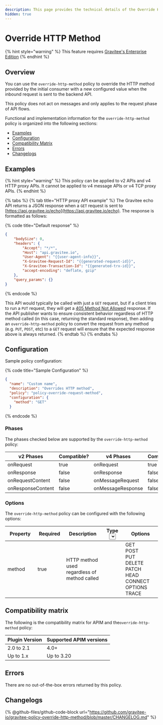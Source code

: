 ```yaml
---
description: This page provides the technical details of the Override HTTP Method policy
hidden: true
---
```


# Override HTTP Method

{% hint style="warning" %}
This feature requires [Gravitee's Enterprise Edition](../overview/gravitee-apim-enterprise-edition/)
{% endhint %}

## Overview

You can use the `override-http-method` policy to override the HTTP method provided by the initial consumer with a new configured value when the inbound request is sent to the backend API.

This policy does not act on messages and only applies to the request phase of API flows.

Functional and implementation information for the `override-http-method` policy is organized into the following sections:

* [Examples](override-http-method.md#examples)
* [Configuration](override-http-method.md#configuration)
* [Compatibility Matrix](override-http-method.md#compatibility-matrix)
* [Errors](override-http-method.md#errors)
* [Changelogs](override-http-method.md#changelogs)

## Examples

{% hint style="warning" %}
This policy can be applied to v2 APIs and v4 HTTP proxy APIs. It cannot be applied to v4 message APIs or v4 TCP proxy APIs.
{% endhint %}

{% tabs %}
{% tab title="HTTP proxy API example" %}
The Gravitee echo API returns a JSON response when a `GET` request is sent to [https://api.gravitee.io/echo](https://api.gravitee.io/echo). The response is formatted as follows:

{% code title="Default response" %}
```json
{
    "bodySize": 0,
    "headers": {
        "Accept": "*/*",
        "Host": "api.gravitee.io",
        "User-Agent": "{{user-agent-info}}",
        "X-Gravitee-Request-Id": "{{generated-request-id}}",
        "X-Gravitee-Transaction-Id": "{{generated-trx-id}}",
        "accept-encoding": "deflate, gzip"
    },
    "query_params": {}
}
```
{% endcode %}

This API would typically be called with just a `GET` request, but if a client tries to run a `PUT` request, they will get a [405 Method Not Allowed](https://developer.mozilla.org/en-US/docs/Web/HTTP/Status/405) response. If the API publisher wants to ensure consistent behavior regardless of HTTP method called (in this case, returning the standard response), then adding an `override-http-method` policy to convert the request from any method (e.g. `PUT`, `POST`, etc) to a `GET` request will ensure that the expected response above is always returned.
{% endtab %}
{% endtabs %}

## Configuration

Sample policy configuration:

{% code title="Sample Configuration" %}
```json
{
  "name": "Custom name",
  "description": "Overrides HTTP method",
  "policy": "policy-override-request-method",
  "configuration": {
    "method": "GET"
  }
```
{% endcode %}

### Phases

The phases checked below are supported by the `override-http-method` policy:

<table data-full-width="false"><thead><tr><th width="209">v2 Phases</th><th width="139" data-type="checkbox">Compatible?</th><th width="198.41136671177264">v4 Phases</th><th data-type="checkbox">Compatible?</th></tr></thead><tbody><tr><td>onRequest</td><td>true</td><td>onRequest</td><td>true</td></tr><tr><td>onResponse</td><td>false</td><td>onResponse</td><td>false</td></tr><tr><td>onRequestContent</td><td>false</td><td>onMessageRequest</td><td>false</td></tr><tr><td>onResponseContent</td><td>false</td><td>onMessageResponse</td><td>false</td></tr></tbody></table>

### Options

The `override-http-method` policy can be configured with the following options:

<table data-full-width="false"><thead><tr><th width="121">Property</th><th width="100" data-type="checkbox">Required</th><th width="156">Description</th><th width="94">Type<select></select></th><th width="149">Options</th></tr></thead><tbody><tr><td>method</td><td>true</td><td>HTTP method used regardless of method called</td><td></td><td>GET<br>POST<br>PUT<br>DELETE<br>PATCH<br>HEAD<br>CONNECT<br>OPTIONS<br>TRACE</td></tr></tbody></table>

## Compatibility matrix

The following is the compatibility matrix for APIM and the`override-http-method` policy:

<table data-full-width="false"><thead><tr><th>Plugin Version</th><th>Supported APIM versions</th></tr></thead><tbody><tr><td>2.0 to 2.1</td><td>4.0+</td></tr><tr><td>Up to 1.x</td><td>Up to 3.20</td></tr></tbody></table>

## Errors

There are no out-of-the-box errors returned by this policy.

## Changelogs

{% @github-files/github-code-block url="https://github.com/gravitee-io/gravitee-policy-override-http-method/blob/master/CHANGELOG.md" %}
